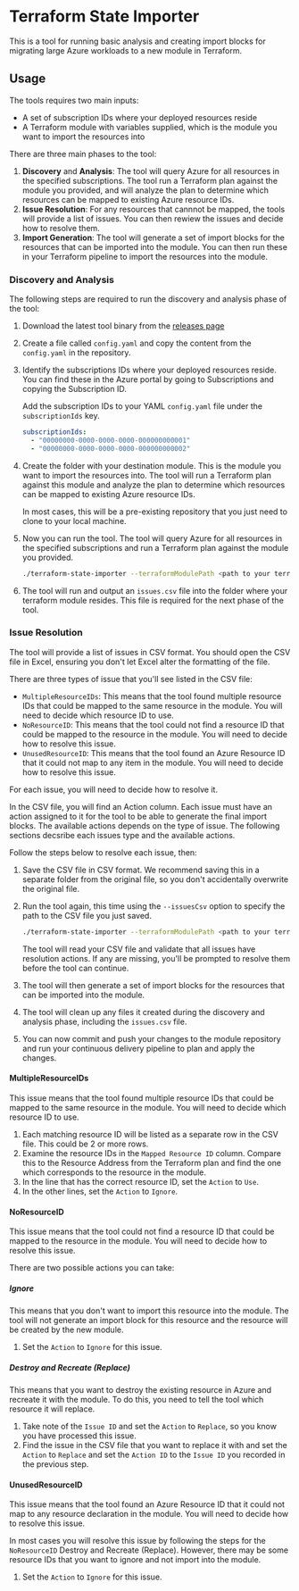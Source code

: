 # Terraform State Importer

This is a tool for running basic analysis and creating import blocks for migrating large Azure workloads to a new module in Terraform.

## Usage

The tools requires two main inputs:

- A set of subscription IDs where your deployed resources reside
- A Terraform module with variables supplied, which is the module you want to import the resources into

There are three main phases to the tool:

1. **Discovery** and **Analysis**: The tool will query Azure for all resources in the specified subscriptions. The tool run a Terraform plan against the module you provided, and will analyze the plan to determine which resources can be mapped to existing Azure resource IDs.
1. **Issue Resolution**: For any resources that cannnot be mapped, the tools will provide a list of issues. You can then rewiew the issues and decide how to resolve them.
1. **Import Generation**: The tool will generate a set of import blocks for the resources that can be imported into the module. You can then run these in your Terraform pipeline to import the resources into the module.

### Discovery and Analysis

The following steps are required to run the discovery and analysis phase of the tool:

1. Download the latest tool binary from the [releases page](TBC)
1. Create a file called `config.yaml` and copy the content from the `config.yaml` in the repository.
1. Identify the subscriptions IDs where your deployed resources reside. You can find these in the Azure portal by going to Subscriptions and copying the Subscription ID.

    Add the subscription IDs to your YAML `config.yaml` file under the `subscriptionIds` key.

    ```yaml
    subscriptionIds:
      - "00000000-0000-0000-0000-000000000001"
      - "00000000-0000-0000-0000-000000000002"
    ```

1. Create the folder with your destination module. This is the module you want to import the resources into. The tool will run a Terraform plan against this module and analyze the plan to determine which resources can be mapped to existing Azure resource IDs.

    In most cases, this will be a pre-existing repository that you just need to clone to your local machine.

1. Now you can run the tool. The tool will query Azure for all resources in the specified subscriptions and run a Terraform plan against the module you provided.

    ```bash
    ./terraform-state-importer --terraformModulePath <path to your terraform module> --config <path to your config.yaml>
    ```

1. The tool will run and output an `issues.csv` file into the folder where your terraform module resides. This file is required for the next phase of the tool.

### Issue Resolution

The tool will provide a list of issues in CSV format. You should open the CSV file in Excel, ensuring you don't let Excel alter the formatting of the file.

There are three types of issue that you'll see listed in the CSV file:

* `MultipleResourceIDs`: This means that the tool found multiple resource IDs that could be mapped to the same resource in the module. You will need to decide which resource ID to use.
* `NoResourceID`: This means that the tool could not find a resource ID that could be mapped to the resource in the module. You will need to decide how to resolve this issue.
* `UnusedResourceID`: This means that the tool found an Azure Resource ID that it could not map to any item in the module. You will need to decide how to resolve this issue.

For each issue, you will need to decide how to resolve it.

In the CSV file, you will find an Action column. Each issue must have an action assigned to it for the tool to be able to generate the final import blocks. The available actions depends on the type of issue. The following sections decsribe each issues type and the available actions.

Follow the steps below to resolve each issue, then:

1. Save the CSV file in CSV format. We recommend saving this in a separate folder from the original file, so you don't accidentally overwrite the original file.
1. Run the tool again, this time using the `--issuesCsv` option to specify the path to the CSV file you just saved.

    ```bash
    ./terraform-state-importer --terraformModulePath <path to your terraform module> --config <path to your config.yaml> --issuesCsv <path to your issues.csv>
    ```

    The tool will read your CSV file and validate that all issues have resolution actions. If any are missing, you'll be prompted to resolve them before the tool can continue.

1. The tool will then generate a set of import blocks for the resources that can be imported into the module.
1. The tool will clean up any files it created during the discovery and analysis phase, including the `issues.csv` file.
1. You can now commit and push your changes to the module repository and run your continuous delivery pipeline to plan and apply the changes.

#### MultipleResourceIDs

This issue means that the tool found multiple resource IDs that could be mapped to the same resource in the module. You will need to decide which resource ID to use.

1. Each matching resource ID will be listed as a separate row in the CSV file. This could be 2 or more rows.
1. Examine the resource IDs in the `Mapped Resource ID` column. Compare this to the Resource Address from the Terraform plan and find the one which corresponds to the resource in the module.
1. In the line that has the correct resource ID, set the `Action` to `Use`.
1. In the other lines, set the `Action` to `Ignore`.

#### NoResourceID

This issue means that the tool could not find a resource ID that could be mapped to the resource in the module. You will need to decide how to resolve this issue.

There are two possible actions you can take:

##### Ignore

This means that you don't want to import this resource into the module. The tool will not generate an import block for this resource and the resource will be created by the new module.

1. Set the `Action` to `Ignore` for this issue.

##### Destroy and Recreate (Replace)

This means that you want to destroy the existing resource in Azure and recreate it with the module. To do this, you need to tell the tool which resource it will replace.

1. Take note of the `Issue ID` and set the `Action` to `Replace`, so you know you have processed this issue.
1. Find the issue in the CSV file that you want to replace it with and set the `Action` to `Replace` and set the `Action ID` to the `Issue ID` you recorded in the previous step.

#### UnusedResourceID

This issue means that the tool found an Azure Resource ID that it could not map to any resource declaration in the module. You will need to decide how to resolve this issue.

In most cases you will resolve this issue by following the steps for the `NoResourceID` Destroy and Recreate (Replace). However, there may be some resource IDs that you want to ignore and not import into the module.

1. Set the `Action` to `Ignore` for this issue.

